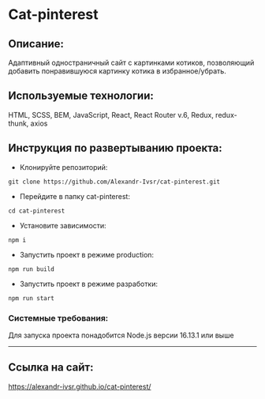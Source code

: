 # Cat-pinterest
## Описание:
Адаптивный одностраничный сайт с картинками котиков, позволяющий добавить понравившуюся картинку котика в избранное/убрать.
## Используемые технологии:
HTML, SCSS, BEM, JavaScript, React, React Router v.6, Redux, redux-thunk, axios
## Инструкция по развертыванию проекта:
+ Клонируйте репозиторий:
```
git clone https://github.com/Alexandr-Ivsr/cat-pinterest.git
```
+ Перейдите в папку cat-pinterest:
```
cd cat-pinterest
```

+ Установите зависимости:
```
npm i
```
+ Запустить проект в режиме production:
```
npm run build
```
+ Запустить проект в режиме разработки:
```
npm run start
```
### Системные требования:
Для запуска проекта понадобится Node.js версии 16.13.1 или выше
___
## Ссылка на сайт:
https://alexandr-ivsr.github.io/cat-pinterest/
